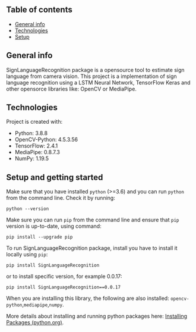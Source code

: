 ## Table of contents
* [General info](#general-info)
* [Technologies](#technologies)
* [Setup](#setup)

## General info
SignLanguageRecognition package is a opensource tool to estimate sign language from camera vision. This project is a implementation of sign language recognition using a LSTM Neural Network, TensorFlow Keras and other opensorce libraries like: OpenCV or MediaPipe.
	
## Technologies
Project is created with:
* Python: 3.8.8
* OpenCV-Python: 4.5.3.56
* TensorFlow: 2.4.1
* MediaPipe: 0.8.7.3
* NumPy: 1.19.5
	
## Setup and getting started
Make sure that you have installed ```python``` (>=3.6) and you can run ```python``` from the command line. Check it by running:
```
python --version
```
Make sure you can run ```pip``` from the command line and ensure that ```pip``` version is up-to-date, using command:
```
pip install --upgrade pip
```
To run SignLanguageRecognition package, install you have to install it locally using ```pip```:
```
pip install SignLanguageRecognition
```
 or to install specific version, for example 0.0.17:
 ```
 pip install SignLanguageRecognition==0.0.17
 ```

When you are installing this library, the following are also installed: ```opencv-python```,```mediapipe```,```numpy```.
 
More details about installing and running python packages here: [Installing Packages (python.org)](https://packaging.python.org/tutorials/installing-packages/).